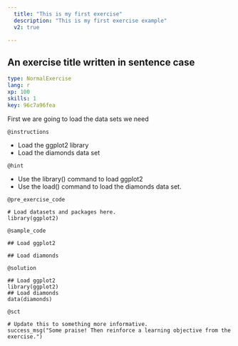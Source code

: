 ```yaml
---
  title: "This is my first exercise"
  description: "This is my first exercise example"
  v2: true

---
```

## An exercise title written in sentence case

```yaml
type: NormalExercise
lang: r
xp: 100
skills: 1
key: 96c7a96fea


```

First we are going to load the data sets we need

`@instructions`
- Load the ggplot2 library
- Load the diamonds data set

`@hint`
- Use the library() command to load ggplot2
- Use the load() command to load the diamonds data set.

`@pre_exercise_code`
```{r}
# Load datasets and packages here.
library(ggplot2)
```
`@sample_code`
```{r}
## Load ggplot2

## Load diamonds

```
`@solution`
```{r}
## Load ggplot2
library(ggplot2)
## Load diamonds
data(diamonds)

```
`@sct`
```{r}
# Update this to something more informative.
success_msg("Some praise! Then reinforce a learning objective from the exercise.")
```



